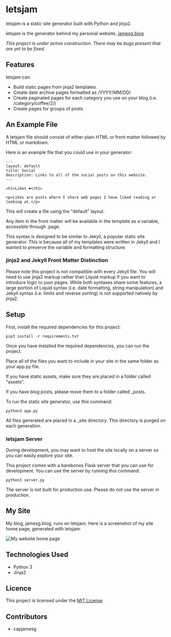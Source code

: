 # letsjam

letsjam is a static site generator built with Python and jinja2.

letsjam is the generator behind my personal website, [jamesg.blog](https://jamesg.blog).

*This project is under active construction. There may be bugs present that are yet to be fixed.*

## Features

letsjam can:

- Build static pages from jinja2 templates.
- Create date archive pages formatted as /YYYY/MM/DD/
- Create paginated pages for each category you use on your blog (i.e. /category/coffee/2/)
- Create pages for groups of posts

## An Example File

A letsjam file should consist of either plain HTML or front matter followed by HTML or markdown.

Here is an example file that you could use in your generator:

    ---
    layout: default
    title: Social
    description: Links to all of the social posts on this website.
    ---

    <h1>Likes ❤️</h1>

    <p>Likes are posts where I share web pages I have liked reading or looking at.</p>

This will create a file using the "default" layout.

Any item in the front matter will be available in the template as a variable, accessible through .page.

This syntax is designed to be similar to Jekyll, a popular static site generator. This is because all of my templates were written in Jekyll and I wanted to preserve the variable and formatting structure.

### jinja2 and Jekyll Front Matter Distinction

Please note this project is not compatible with every Jekyll file. You will need to use jinja2 markup rather than Liquid markup if you want to introduce logic to yuor pages. While both syntaxes share some features, a large portion of Liquid syntax (i.e. date formatting, string manipulation) and Jekyll syntax (i.e. limits and reverse sorting) is not supported natively by jinja2.

## Setup

First, install the required dependencies for this project:

    pip3 install -r requirements.txt

Once you have installed the required dependencies, you can run the project.

Place all of the files you want to include in your site in the same folder as your app.py file.

If you have static assets, make sure they are placed in a folder called "assets".

If you have blog posts, please move them to a folder called _posts.

To run the static site generator, use this command:

    python3 app.py

All files generated are placed in a _site directory. This directory is purged on each generation.

### letsjam Server

During development, you may want to host the site locally on a server so you can easily explore your site.

This project comes with a barebones Flask server that you can use for development. You can use the server by running this command:

    python3 server.py

The server is not built for production use. Please do not use the server in production.

## My Site

My blog, jamesg.blog, runs on letsjam. Here is a screenshot of my site home page, generated with letsjam:

![My website home page](/assets/screenshot.png)

## Technologies Used

- Python 3
- Jinja2

## Licence

This project is licensed under the [MIT License](LICENSE)

## Contributors

- capjamesg